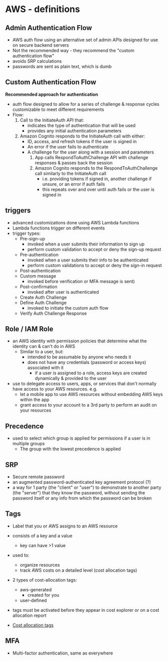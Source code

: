AWS - definitions
=================
## Admin Authentication Flow
*   AWS auth flow using an alternative set of admin APIs designed for use on secure backend servers
*   Not the recommended way - they recommend the "custom authentication flow"
*   avoids SRP calculations
*   passwords are sent as plain text, which is dumb

## Custom Authentication Flow
__Recommended approach for authentication__
*   auth flow designed to allow for a series of challenge & response cycles customizable to meet different requirements
*   Flow:
    1.  Call to the InitiateAuth API that:
        *   indicates the type of authentication that will be used
        *   provides any initial authentication parameters
    2.  Amazon Cognito responds to the InitiateAuth call with either:
        *   ID, access, and refresh tokens if the user is signed in
        *   An error if the user fails to authenticate
        *   A challenge for the user along with a session and parameters
            1.  App calls RespondToAuthChallenge API with challenge responses & passes back the session
            2.  Amazon Cognito responds to the RespondToAuthChallenge call similarly to the InitiateAuth call
                *   i.e. providing tokens if signed in, another challenge if unsure, or an error if auth fails
                *   this repeats over and over until auth fails or the user is signed in

## triggers
*   advanced customizations done using AWS Lambda functions
*   Lambda functions trigger on different events
*   trigger types:
    *   Pre-sign-up
        *   invoked when a user submits their information to sign up
        *   perform custom validation to accept or deny the sign-up request
    *   Pre-authentication
        *   invoked when a user submits their info to be authenticated
        *   perform custom validations to accept or deny the sign-in request
    *   Post-authentication
    *   Custom message
        *   invoked before verification or MFA message is sent)
    *   Post-confirmation
        *   invoked after user is authenticated
    *   Create Auth Challenge
    *   Define Auth Challenge
        *   invoked to initiate the custom auth flow
    *   Verify Auth Challenge Response

## Role / IAM Role
*   an AWS identity with permission policies that determine what the identity can & can't do in AWS
    *   Similar to a user, but:
        *   intended to be assumable by anyone who needs it
        *   does not have any credentials (password or access keys) associated with it
            *   if a user is assigned to a role, access keys are created dynamically & provided to the user
*   use to delegate access to users, apps, or services that don't normally have access to your AWS resources. e.g.
    *   let a mobile app to use AWS resources without embedding AWS keys within the app
    *   grant access to your account to a 3rd party to perform an audit on your resources

## Precedence
*   used to select which group is applied for permissions if a user is in multiple groups
    *   The group with the lowest precedence is applied


## SRP
*   Secure remote password
*   an augmented password-authenticated key agreement protocol (?)
*   a way for 1 party (the "client" or "user") to demonstrate to another party (the "server") that they know the password, without sending the password itself or any info from which the password can be broken

## Tags
*   Label that you or AWS assigns to an AWS resource
*   consists of a key and a value
    *   key can have >1 value
*   used to:
    *   organize resources
    *   track AWS costs on a detailed level (cost allocation tags)
*   2 types of cost-allocation tags:
    *   aws-generated
        *   created for you
    *   user-defined
*   tags must be activated before they appear in cost explorer or on a cost allocation report

*   [Cost allocation tags](http://docs.aws.amazon.com/awsaccountbilling/latest/aboutv2/cost-alloc-tags.html)

## MFA
*   Multi-factor authentication, same as everywhere